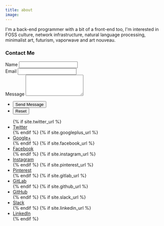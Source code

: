 ```yaml
---
title: about
image: 
---
```

I'm a back-end programmer with a bit of a front-end too, I'm interested in FOSS culture, network infrastructure, natural language processing, minimalist art, futurism, vaporwave and art nouveau.


<section>
	<h3 class="major">Contact Me</h3>
    <form action="https://formspree.io/mdowrdkl" method="POST">
        <div class="fields">
            <div class="field half first">
                <label for="name">Name</label>
                <input type="text" name="name" id="name" />
            </div>
            <div class="field half">
                <label for="email">Email</label>
                <input type="text" name="_replyto" id="email" />
            </div>
            <div class="field">
                <label for="message">Message</label>
                <textarea name="message" id="message" rows="4"></textarea>
            </div>
        </div>
        <ul class="actions">
            <li><input type="submit" value="Send Message" class="primary" /></li>
            <li><input type="reset" value="Reset" /></li>
        </ul>
    </form>
    <ul class="icons">
        {% if site.twitter_url %}
            <li><a href="{{ site.twitter_url }}" class="icon fa-twitter" target="_blank"><span class="label">Twitter</span></a></li>
        {% endif %}
        {% if site.googleplus_url %}
            <li><a href="{{ site.googleplus_url }}" class="icon fa-google-plus" target="_blank"><span class="label">Google+</span></a></li>
        {% endif %}
        {% if site.facebook_url %}
            <li><a href="{{ site.facebook_url }}" class="icon fa-facebook" target="_blank"><span class="label">Facebook</span></a></li>
        {% endif %}
        {% if site.instagram_url %}
            <li><a href="{{ site.instagram_url }}" class="icon fa-instagram" target="_blank"><span class="label">Instagram</span></a></li>
        {% endif %}
        {% if site.pinterest_url %}
            <li><a href="{{ site.pinterest_url }}" class="icon fa-pinterest" target="_blank"><span class="label">Pinterest</span></a></li>
        {% endif %}
        {% if site.gitlab_url %}
            <li><a href="{{ site.gitlab_url }}" class="icon fa-gitlab" target="_blank"><span class="label">GitLab</span></a></li>
        {% endif %}
        {% if site.github_url %}
            <li><a href="{{ site.github_url }}" class="icon fa-github" target="_blank"><span class="label">GitHub</span></a></li>
        {% endif %}
        {% if site.slack_url %}
            <li><a href="{{ site.slack_url }}" class="icon fa-slack" target="_blank"><span class="label">Slack</span></a></li>
        {% endif %}
        {% if site.linkedin_url %}
            <li><a href="{{ site.linkedin_url }}" class="icon fa-linkedin" target="_blank"><span class="label">LinkedIn</span></a></li>
        {% endif %}
    </ul>
</section>